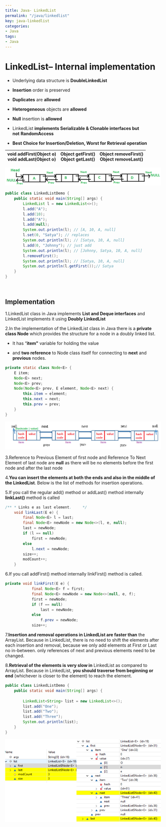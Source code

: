 ```yaml
---
title: Java- LinkedList
permalink: "/java/linkedlist"
key: java-linkedlist
categories:
- Java
tags:
- Java
---
```


LinkedList– Internal implementation
========================================

-   Underlying data structure is **DoubleLinkedList**

-   **Insertion** order is preserved

-   **Duplicates** are **allowed**

-   **Heterogeneous** objects are **allowed**

-   **Null** insertion is **allowed**

-   LinkedList **implements Serializable & Clonable interfaces but
    not** **RandomAccess**

-   **Best Choice for Insertion/Deletion, Worst for Retrieval operation**

| **void addFirst(Object o)** <br> **void addLast(Object o)**| **Object getFirst()** <br> **Object getLast()**| **Object removeFirst()**<br>**Object removeLast()** |
|-----------------------------|-----------------------|--------------------------|


![](media/b480eb5a91c79d73d329d83d08b3eaa0.tmp)
```java
public class LinkedListDemo {
    public static void main(String[] args) {
        LinkedList l = new LinkedList<>();
        l.add("A");
        l.add(10);
        l.add("A");
        l.add(null);
        System.out.println(l); // [A, 10, A, null]
        l.set(0, "Satya"); // replaces
        System.out.println(l); // [Satya, 10, A, null]
        l.add(0, "Johnny"); // just add
        System.out.println(l); // [Johnny, Satya, 10, A, null]
        l.removeFirst();
        System.out.println(l); // [Satya, 10, A, null]
        System.out.println(l.getFirst());// Satya
    }
}
```

<br>


## Implementation

1.LinkedList class in Java implements **List and Deque interfaces** and
LinkedList implements it using **Doubly LinkedList**

2.In the implementation of the LinkedList class in Java there is a **private
class Node** which provides the structure for a node in a doubly linked list.

-   It has “**item"** variable for holding the value

-   and **two reference** to Node class itself for connecting to **next** and
    **previous** nodes.

```java
private static class Node<E> {
    E item;
    Node<E> next;
    Node<E> prev;
    Node(Node<E> prev, E element, Node<E> next) {
        this.item = element;
        this.next = next;
        this.prev = prev;
    }
}
```


![](media/71294389e9137c5526d46149103d3918.png)

3.Reference to Previous Element of first node and Reference To Next Element of
last node are **null** as there will be no elements before the first node and
after the last node

4.**You can insert the elements at both the ends and also in the middle of the
LinkedList**. Below is the list of methods for insertion operations.

5.If you call the regular add() method or addLast() method internally
**linkLast()** method is called
```java
/** * Links e as last element.     */
    void linkLast(E e) {
        final Node<E> l = last;
        final Node<E> newNode = new Node<>(l, e, null);
        last = newNode;
        if (l == null)
            first = newNode;
        else
            l.next = newNode;
        size++;
        modCount++;
    }
```

6.If you call addFirst() method internally linkFirst() method is called. 
```java
private void linkFirst(E e) {
	        final Node<E> f = first;
	        final Node<E> newNode = new Node<>(null, e, f);
	        first = newNode;
	        if (f == null)
	            last = newNode;
	        else
	            f.prev = newNode;
	        size++;
```


7.**Insertion and removal operations in LinkedList are faster than** the
ArrayList. Because in LinkedList, there is no need to shift the elements after
each insertion and removal, because we only add elements at First or Last no
in-between. only references of next and previous elements need to be changed.

8.**Retrieval of the elements is very slow in** LinkedList as compared to
ArrayList. Because in LinkedList, **you should traverse from beginning or end**
(whichever is closer to the element) to reach the element.
```java
public class LinkedListDemo {
	public static void main(String[] args) {

		LinkedList<String> list = new LinkedList<>();
		list.add("One");
		list.add("Two");
		list.add("Three");
		System.out.println(list);
	}
}
```
![](media/b2b3b243af7409c510503d66278d0a8e.png)

